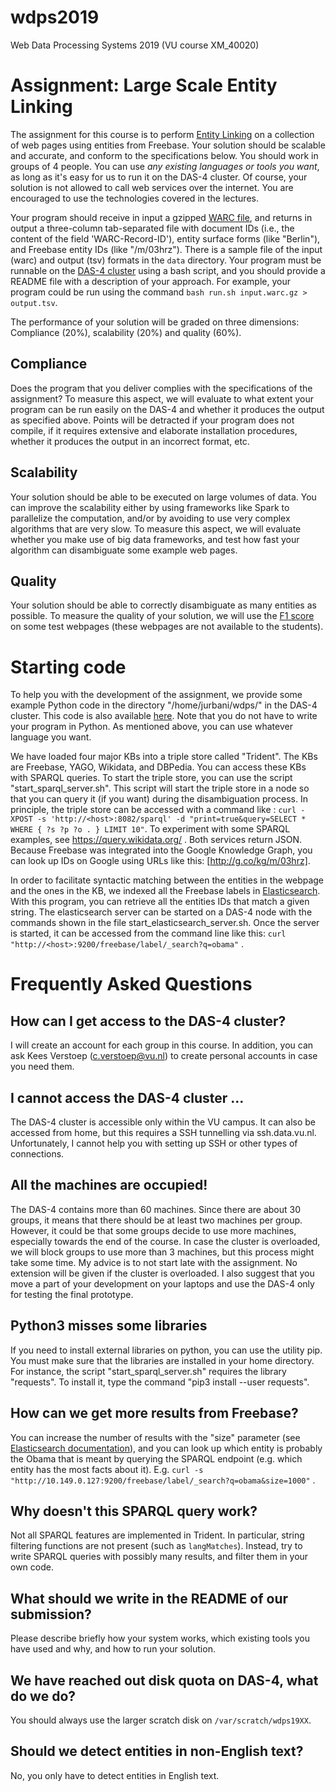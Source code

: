 # wdps2019

Web Data Processing Systems 2019 (VU course XM_40020)

# Assignment: Large Scale Entity Linking

The assignment for this course is to perform [Entity
Linking](https://en.wikipedia.org/wiki/Entity_linking) on a collection of web
pages using entities from Freebase. Your solution should be scalable and
accurate, and conform to the specifications below. You should work in groups of
4 people. You can use *any existing languages or tools you want*, as long as
it's easy for us to run it on the DAS-4 cluster. Of course, your solution is
not allowed to call web services over the internet. You are encouraged to use
the technologies covered in the lectures.

Your program should receive in input a gzipped [WARC
file](https://en.wikipedia.org/wiki/Web_ARChive), and returns in output a
three-column tab-separated file with document IDs (i.e., the content of the field 'WARC-Record-ID'), entity surface forms (like
"Berlin"), and Freebase entity IDs (like "/m/03hrz"). There is a sample file of
the input (warc) and output (tsv) formats in the `data` directory. Your
program must be runnable on the [DAS-4 cluster](https://www.cs.vu.nl/das4/)
using a bash script, and you should provide a README file with a description of
your approach. For example, your program could be run using the command `bash
run.sh input.warc.gz > output.tsv`.

The performance of your solution will be graded on three dimensions:
Compliance (20%), scalability (20%) and quality (60%).

## Compliance

Does the program that you deliver complies with the specifications of the
assignment? To measure this aspect, we will evaluate to what extent your
program can be run easily on the DAS-4 and whether it produces the output as
specified above. Points will be detracted if your program does not compile, if
it requires extensive and elaborate installation procedures, whether it
produces the output in an incorrect format, etc.

## Scalability

Your solution should be able to be executed on large volumes of data. You can
improve the scalability either by using frameworks like Spark to parallelize
the computation, and/or by avoiding to use very complex algorithms that are
very slow. To measure this aspect, we will evaluate whether you make use of big
data frameworks, and test how fast your algorithm can disambiguate some example
web pages.

## Quality

Your solution should be able to correctly disambiguate as many entities as
possible. To measure the quality of your solution, we will use the [F1
score](https://en.wikipedia.org/wiki/F1_score) on some test webpages (these
webpages are not available to the students).

# Starting code

To help you with the development of the assignment, we provide some example
Python code in the directory "/home/jurbani/wdps/" in the DAS-4 cluster. This
code is also available [here](https://github.com/karmaresearch/wdps). Note that
you do not have to write your program in Python. As mentioned above, you can
use whatever language you want.

We have loaded four major KBs into a triple store called "Trident". The KBs are
Freebase, YAGO, Wikidata, and DBPedia. You can access these KBs with SPARQL
queries.  To start the triple store, you can use the script
"start_sparql_server.sh".  This script will start the triple store in a node so
that you can query it (if you want) during the disambiguation process. In
principle, the triple store can be accessed with a command like : `curl -XPOST
-s 'http://<host>:8082/sparql' -d "print=true&query=SELECT * WHERE { ?s ?p ?o .
} LIMIT 10"`. To experiment with some SPARQL examples, see
https://query.wikidata.org/ . Both services return JSON. Because Freebase was
integrated into the Google Knowledge Graph, you can look up IDs on Google using
URLs like this: [http://g.co/kg/m/03hrz].

In order to facilitate syntactic matching between the entities in the webpage
and the ones in the KB, we indexed all the Freebase labels in
[Elasticsearch](https://www.elastic.co/guide/en/elasticsearch/reference/2.4/index.html).
With this program, you can retrieve all the entities IDs that match a given
string. The elasticsearch server can be started on a DAS-4 node with the
commands shown in the file start_elasticsearch_server.sh. Once the server is
started, it can be accessed from the command line like this: `curl
"http://<host>:9200/freebase/label/_search?q=obama"` . 

# Frequently Asked Questions

## How can I get access to the DAS-4 cluster?

I will create an account for each group in this course. In addition, you can
ask Kees Verstoep (c.verstoep@vu.nl) to create personal accounts in case you
need them.

## I cannot access the DAS-4 cluster ...

The DAS-4 cluster is accessible only within the VU campus. It can also be
accessed from home, but this requires a SSH tunnelling via ssh.data.vu.nl.
Unfortunately, I cannot help you with setting up SSH or other types of
connections.

## All the machines are occupied!

The DAS-4 contains more than 60 machines. Since there are about 30 groups, it
means that there should be at least two machines per group. However, it could
be that some groups decide to use more machines, especially towards the end of
the course. In case the cluster is overloaded, we will block groups to use more
than 3 machines, but this process might take some time. My advice is to not
start late with the assignment. No extension will be given if the cluster is
overloaded. I also suggest that you move a part of your development on your
laptops and use the DAS-4 only for testing the final prototype.

## Python3 misses some libraries

If you need to install external libraries on python, you can use the utility
pip. You must make sure that the libraries are installed in your home
directory. For instance, the script "start_sparql_server.sh" requires the
library "requests". To install it, type the command "pip3 install --user
requests".

## How can we get more results from Freebase?

You can increase the number of results with the "size" parameter (see
[Elasticsearch
documentation](https://www.elastic.co/guide/en/elasticsearch/reference/2.4/index.html)),
and you can look up which entity is probably the Obama that is meant by
querying the SPARQL endpoint (e.g. which entity has the most facts about it).
E.g. `curl -s
"http://10.149.0.127:9200/freebase/label/_search?q=obama&size=1000"` .

## Why doesn't this SPARQL query work?

Not all SPARQL features are implemented in Trident. In particular, string
filtering functions are not present (such as `langMatches`). Instead, try to
write SPARQL queries with possibly many results, and filter them in your own
code.

## What should we write in the README of our submission?

Please describe briefly how your system works, which existing tools you have
used and why, and how to run your solution.

## We have reached out disk quota on DAS-4, what do we do?

You should always use the larger scratch disk on `/var/scratch/wdps19XX`.

## Should we detect entities in non-English text?

No, you only have to detect entities in English text.
